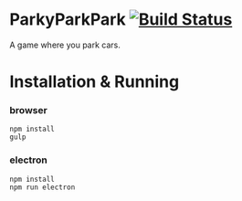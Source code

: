 ParkyParkPark [![Build Status](https://travis-ci.org/Rabrennie/ParkyParkPark.svg?branch=master)](https://travis-ci.org/Rabrennie/ParkyParkPark)
====

A game where you park cars.

# Installation & Running
### browser

```
npm install
gulp
```
### electron
```
npm install
npm run electron
```
